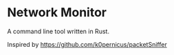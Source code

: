 # Network Monitor

A command line tool written in Rust.

Inspired by https://github.com/k0pernicus/packetSniffer
